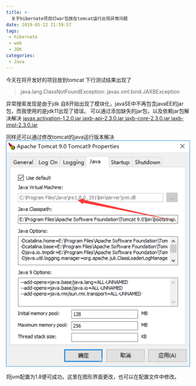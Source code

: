 ```yaml
---
title: >-
  关于hibernate项目打war包放在tomcat运行出现异常问题
date: 2019-05-22 21:59:57
tags:
 - hibernate
 - web
 - JDK
categories:
 - Java
---
```

今天在将开发好的项目放到tomcat 下行测试结果出现了
> java.lang.ClassNotFoundException: javax.xml.bind.JAXBException

异常搜索发现是由于jdk 自8开始出现了模块化，javaSE中不再包含javaEE的jar包，而我使用的是jdk11出现了错误。
可以通过添加缺失的jar包，以及依赖jar包解决解决
[javax.activation-1.2.0.jar ](http://search.maven.org/remotecontent?filepath=com/sun/activation/javax.activation/1.2.0/javax.activation-1.2.0.jar)
[jaxb-api-2.3.0.jar ](http://search.maven.org/remotecontent?filepath=javax/xml/bind/jaxb-api/2.3.0/jaxb-api-2.3.0.jar)
[jaxb-core-2.3.0.jar ](http://search.maven.org/remotecontent?filepath=com/sun/xml/bind/jaxb-core/2.3.0/jaxb-core-2.3.0.jar)
[jaxb-impl-2.3.0.jar ](http://search.maven.org/remotecontent?filepath=com/sun/xml/bind/jaxb-impl/2.3.0/jaxb-impl-2.3.0.jar)

同样还可以通过修改tomcat的java运行版本解决
![tomcat java运行环境配置](https://raw.githubusercontent.com/xfx98/ms/master/img/tomcat-setting.png)

将jvm配置为1.8便可成功。这里在图形界面更改，也可以在配置文件中修改。